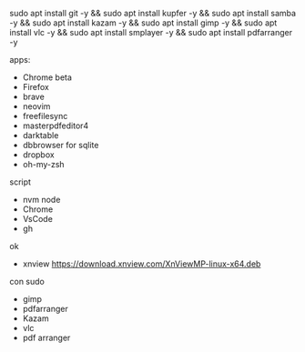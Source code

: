 sudo apt install git -y
&&
sudo apt install kupfer -y
&&
sudo apt install samba -y
&&
sudo apt install kazam -y
&&
sudo apt install gimp -y
&&
sudo apt install vlc -y
&&
sudo apt install smplayer -y
&&
sudo apt install pdfarranger -y

apps:

- Chrome beta
- Firefox
- brave
- neovim
- freefilesync
- masterpdfeditor4
- darktable
- dbbrowser for sqlite
- dropbox
- oh-my-zsh

script

- nvm node
- Chrome
- VsCode
- gh

ok

- xnview https://download.xnview.com/XnViewMP-linux-x64.deb

con sudo

- gimp
- pdfarranger
- Kazam
- vlc
- pdf arranger
